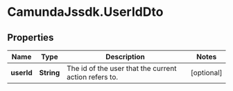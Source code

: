 # CamundaJssdk.UserIdDto

## Properties

Name | Type | Description | Notes
------------ | ------------- | ------------- | -------------
**userId** | **String** | The id of the user that the current action refers to. | [optional] 


